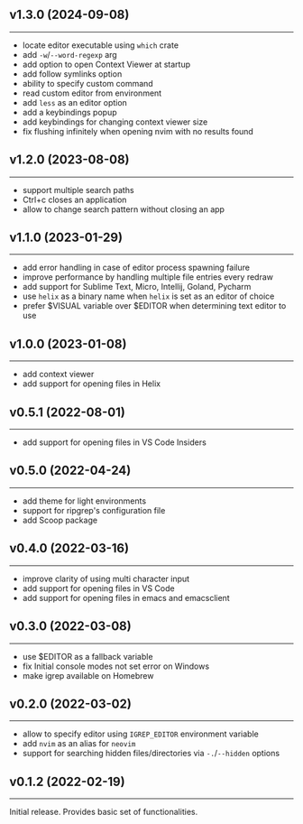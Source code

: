 ## v1.3.0 (2024-09-08)
***
- locate editor executable using `which` crate
- add `-w`/`--word-regexp` arg
- add option to open Context Viewer at startup
- add follow symlinks option
- ability to specify custom command
- read custom editor from environment
- add `less` as an editor option
- add a keybindings popup
- add keybindings for changing context viewer size
- fix flushing infinitely when opening nvim with no results found

## v1.2.0 (2023-08-08)
***
- support multiple search paths
- Ctrl+c closes an application
- allow to change search pattern without closing an app

## v1.1.0 (2023-01-29)
***
- add error handling in case of editor process spawning failure
- improve performance by handling multiple file entries every redraw
- add support for Sublime Text, Micro, Intellij, Goland, Pycharm
- use `helix` as a binary name when `helix` is set as an editor of choice
- prefer $VISUAL variable over $EDITOR when determining text editor to use

## v1.0.0 (2023-01-08)
***
- add context viewer
- add support for opening files in Helix

## v0.5.1 (2022-08-01)
***
- add support for opening files in VS Code Insiders

## v0.5.0 (2022-04-24)
***
- add theme for light environments
- support for ripgrep's configuration file
- add Scoop package

## v0.4.0 (2022-03-16)
***
- improve clarity of using multi character input
- add support for opening files in VS Code
- add support for opening files in emacs and emacsclient

## v0.3.0 (2022-03-08)
***
- use $EDITOR as a fallback variable
- fix Initial console modes not set error on Windows
- make igrep available on Homebrew

## v0.2.0 (2022-03-02)
***
- allow to specify editor using `IGREP_EDITOR` environment variable
- add `nvim` as an alias for `neovim`
- support for searching hidden files/directories via `-.`/`--hidden` options

## v0.1.2 (2022-02-19)
***
Initial release. Provides basic set of functionalities.
